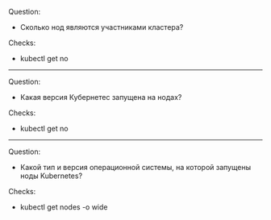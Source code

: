 Question:
  - Сколько нод являются участниками кластера?

Checks:
  - kubectl get no
 
---

Question:
  - Какая версия Кубернетес запущена на нодах?
  
Checks:
  - kubectl get no

---

Question:
  - Какой тип и версия операционной системы, на которой запущены ноды Kubernetes?
  
Checks:
  - kubectl get nodes -o wide
